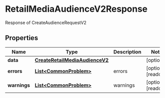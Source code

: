 

# RetailMediaAudienceV2Response

Response of CreateAudienceRequestV2

## Properties

Name | Type | Description | Notes
------------ | ------------- | ------------- | -------------
**data** | [**CreateRetailMediaAudienceV2**](CreateRetailMediaAudienceV2.md) |  |  [optional]
**errors** | [**List&lt;CommonProblem&gt;**](CommonProblem.md) | errors |  [optional] [readonly]
**warnings** | [**List&lt;CommonProblem&gt;**](CommonProblem.md) | warnings |  [optional] [readonly]




